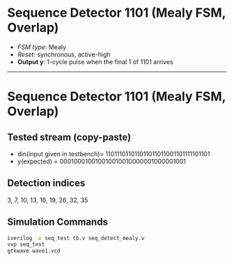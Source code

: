 # Sequence Detector 1101 (Mealy FSM, Overlap) 
- *FSM type*: Mealy  
- *Reset*: synchronous, active-high  
- **Output y**: 1-cycle pulse when the final 1 of 1101 arrives  

---



# Sequence Detector 1101 (Mealy FSM, Overlap)

## Tested stream (copy-paste)
- din(input given in testbench)=   110111011011011011011001101111101101
- y(expected)  =                   000100010010010010010000001000001001

## Detection indices
3, 7, 10, 13, 16, 19, 26, 32, 35

## Simulation Commands
```bash
iverilog -o seq_test tb.v seq_detect_mealy.v
vvp seq_test
gtkwave wave1.vcd